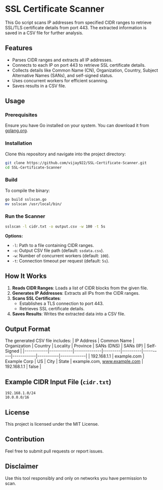 # SSL Certificate Scanner

This Go script scans IP addresses from specified CIDR ranges to retrieve SSL/TLS certificate details from port 443. The extracted information is saved in a CSV file for further analysis.

## Features
- Parses CIDR ranges and extracts all IP addresses.
- Connects to each IP on port 443 to retrieve SSL certificate details.
- Collects details like Common Name (CN), Organization, Country, Subject Alternative Names (SANs), and self-signed status.
- Uses concurrent workers for efficient scanning.
- Saves results in a CSV file.

## Usage
### Prerequisites
Ensure you have Go installed on your system. You can download it from [golang.org](https://golang.org/dl/).

### Installation
Clone this repository and navigate into the project directory:
```sh
git clone https://github.com/vijay922/SSL-Certificate-Scanner.git
cd SSL-Certificate-Scanner
```

### Build
To compile the binary:
```sh
go build sslscan.go
mv sslscan /usr/local/bin/
```

### Run the Scanner
```sh
sslscan -l cidr.txt -o output.csv -w 100 -t 5s
```
**Options:**
- `-l`: Path to a file containing CIDR ranges.
- `-o`: Output CSV file path (default: `ssdata.csv`).
- `-w`: Number of concurrent workers (default: `100`).
- `-t`: Connection timeout per request (default: `5s`).

## How It Works
1. **Reads CIDR Ranges**: Loads a list of CIDR blocks from the given file.
2. **Generates IP Addresses**: Extracts all IPs from the CIDR ranges.
3. **Scans SSL Certificates**:
   - Establishes a TLS connection to port 443.
   - Retrieves SSL certificate details.
4. **Saves Results**: Writes the extracted data into a CSV file.

## Output Format
The generated CSV file includes:
| IP Address | Common Name | Organization | Country | Locality | Province | SANs (DNS) | SANs (IP) | Self-Signed |
|------------|------------|--------------|---------|----------|----------|------------|-----------|-------------|
| 192.168.1.1 | example.com | Example Corp | US | City | State | example.com, www.example.com | 192.168.1.1 | false |

## Example CIDR Input File (`cidr.txt`)
```
192.168.1.0/24
10.0.0.0/16
```

## License
This project is licensed under the MIT License.

## Contribution
Feel free to submit pull requests or report issues.

## Disclaimer
Use this tool responsibly and only on networks you have permission to scan.

